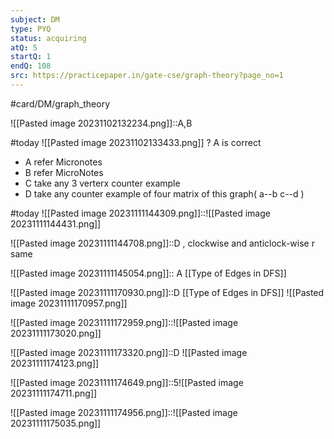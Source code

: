 ```yaml
---
subject: DM
type: PYQ
status: acquiring
atQ: 5
startQ: 1
endQ: 108
src: https://practicepaper.in/gate-cse/graph-theory?page_no=1
---
```

#card/DM/graph_theory 

![[Pasted image 20231102132234.png]]::A,B <!--SR:!2023-11-18,11,270-->

#today ![[Pasted image 20231102133433.png]]
?
A is correct
- A refer Micronotes
- B refer MicroNotes
- C take any 3 verterx counter example
- D take any counter example of four matrix of this graph( a--b  c--d  )



#today ![[Pasted image 20231111144309.png]]::![[Pasted image 20231111144431.png]]

![[Pasted image 20231111144708.png]]::D , clockwise and anticlock-wise r same <!--SR:!2023-11-13,2,164-->

![[Pasted image 20231111145054.png]]:: A [[Type of Edges in DFS]] <!--SR:!2023-11-14,2,169-->

![[Pasted image 20231111170930.png]]::D [[Type of Edges in DFS]] ![[Pasted image 20231111170957.png]] <!--SR:!2023-11-14,2,164-->

![[Pasted image 20231111172959.png]]::![[Pasted image 20231111173020.png]] <!--SR:!2023-11-14,2,164-->

![[Pasted image 20231111173320.png]]::D ![[Pasted image 20231111174123.png]] <!--SR:!2023-11-14,2,164-->

![[Pasted image 20231111174649.png]]::5![[Pasted image 20231111174711.png]] <!--SR:!2023-11-13,2,164-->

![[Pasted image 20231111174956.png]]::![[Pasted image 20231111175035.png]]

